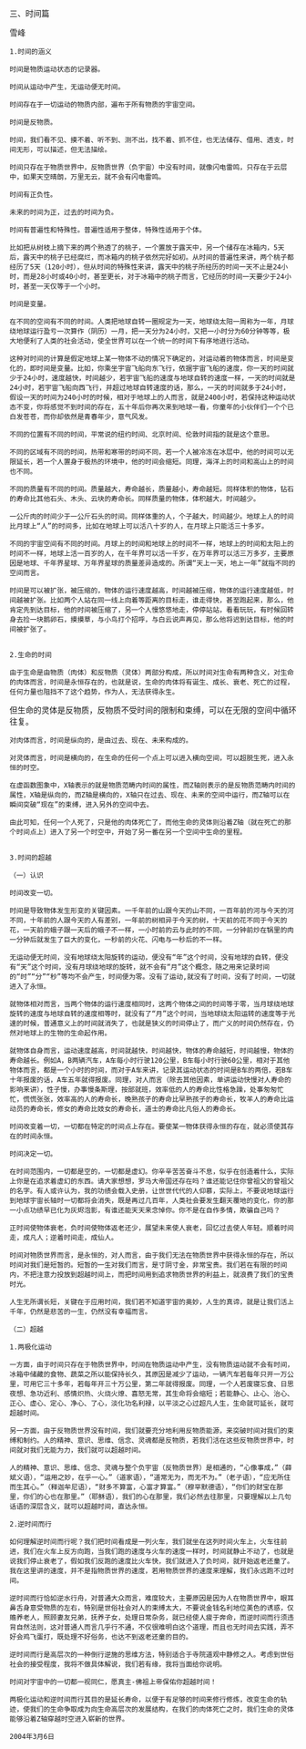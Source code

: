三、时间篇

雪峰


    1.时间的涵义

    时间是物质运动状态的记录器。

    时间从运动中产生，无运动便无时间。

    时间存在于一切运动的物质内部，遍布于所有物质的宇宙空间。

    时间是反物质。

    时间，我们看不见、摸不着、听不到、测不出，找不着、抓不住，也无法储存、借用、透支，时间无形，可以描述，但无法描绘。

    时间只存在于物质世界中，反物质世界（负宇宙）中没有时间，就像闪电雷鸣，只存在于云层中，如果天空晴朗，万里无云，就不会有闪电雷鸣。

    时间有正负性。

    未来的时间为正，过去的时间为负。

    时间有普遍性和特殊性。普遍性适用于整体，特殊性适用于个体。

    比如把从树枝上摘下来的两个熟透了的桃子，一个置放于露天中，另一个储存在冰箱内，5天后，露天中的桃子已经腐烂，而冰箱内的桃子依然完好如初。从时间的普遍性来讲，两个桃子都经历了5天（120小时），但从时间的特殊性来讲，露天中的桃子所经历的时间一天不止是24小时，而是28小时或40小时，甚至更长，对于冰箱中的桃子而言，它经历的时间一天要少于24小时，甚至一天仅等于一个小时。

    时间是变量。

    在不同的空间有不同的时间。人类把地球自转一圈规定为一天，地球绕太阳一周称为一年，月球绕地球运行盈亏一次算作（阴历）一月，把一天分为24小时，又把一小时分为60分钟等等，极大地便利了人类的社会活动，使全世界可以在一个统一的时间下有序地进行活动。

    这种对时间的计算是假定地球上某一物体不动的情况下确定的，对运动着的物体而言，时间是变化的，即时间是变量。比如，你乘坐宇宙飞船向东飞行，依据宇宙飞船的速度，你一天的时间就少于24小时，速度越快，时间越少，若宇宙飞船的速度与地球自转的速度一样，一天的时间就是24小时，若宇宙飞船向西飞行，并超过地球自转速度的话，那么，一天的时间就多于24小时，假设一天的时间为240小时的时候，相对于地球上的人而言，就是2400小时，若保持这种运动状态不变，你将感觉不到时间的存在，五十年后你再次来到地球一看，你童年的小伙伴们一个个已白发苍苍，而你却依然是青春年少，意气风发。

    不同的位置有不同的时间，平常说的纽约时间、北京时间、伦敦时间指的就是这个意思。

    不同的区域有不同的时间，热带和寒带的时间不同，若一个人被冷冻在冰层中，他的时间可以无限延长，若一个人置身于极热的环境中，他的时间会缩短。同理，海洋上的时间和高山上的时间也不同。

    不同的质量有不同的时间。质量越大，寿命越长，质量越小，寿命越短。同样体积的物体，钻石的寿命比其他石头、木头、云块的寿命长。同样质量的物体，体积越大，时间越少。

    一公斤肉的时间少于一公斤石头的时间。同样体重的人，个子越大，时间越少。地球上人的时间比月球上“人”的时间多，比如在地球上可以活八十岁的人，在月球上只能活三十多岁。

    不同的宇宙空间有不同的时间。月球上的时间和地球上的时间不一样，地球上的时间和太阳上的时间不一样，地球上活一百岁的人，在千年界可以活一千岁，在万年界可以活三万多岁，主要原因是地球、千年界星球、万年界星球的质量差异造成的。所谓“天上一天，地上一年”就指不同的空间而言。

    时间是可以被扩张，被压缩的，物体的运行速度越高，时间越被压缩，物体的运行速度越低，时间越被扩张。比如两个人站在同一线上向着等距离的目标走，谁走得快，甚至跑起来，那么，他肯定先到达目标，他的时间被压缩了，另一个人慢悠悠地走，停停站站，看看玩玩，有时候回转身去捡一块鹅卵石，摸摸草，与小鸟打个招呼，与白云说声再见，那么他将迟到达目标，他的时间被扩张了。


    2.生命的时间

    由于生命是由物质（肉体）和反物质（灵体）两部分构成，所以时间对生命有两种含义，对生命的肉体而言，时间是永恒存在的，也就是说，生命的肉体将有诞生、成长、衰老、死亡的过程，任何力量也阻挡不了这个趋势，作为人，无法获得永生。
但生命的灵体是反物质，反物质不受时间的限制和束缚，可以在无限的空间中循环往复。

    对肉体而言，时间是纵向的，是由过去、现在、未来构成的。

    对灵体而言，时间是横向的，在生命的任何一个点上可以进入横向空间，可以超脱生死，进入永恒的时空。

    在虚函数图象中，X轴表示的就是物质范畴内时间的属性，而Z轴则表示的是反物质范畴内时间的属性，X轴是纵向的，而Z轴是横向的，X轴只在过去、现在、未来的空间中运行，而Z轴可以在瞬间突破“现在”的束缚，进入另外的空间中去。

    由此可知，任何一个人死了，只是他的肉体死亡了，而他生命的灵体则沿着Z轴（就在死亡的那个时间点上）进入了另一个时空中，开始了另一番在另一个空间中生命的里程。


    3.时间的超越

    （一）认识

    时间改变一切。

    时间是导致物体发生形变的关键因素。一千年前的山跟今天的山不同，一百年前的河与今天的河不同，十年前的人跟今天的人有差别，一年前的树相异于今天的树，十天前的花不同于今天的花，一天前的蛾子跟一天后的蛾子不一样，一小时前的云与此时的不同，一分钟前炒在锅里的肉一分钟后就发生了巨大的变化，一秒前的火花、闪电与一秒后的不一样。

    无运动便无时间，没有地球绕太阳旋转的运动，便没有“年”这个时间，没有地球的自转，便没有“天”这个时间，没有月球绕地球的旋转，就不会有“月”这个概念，随之用来记录时间的“时”“分”“秒”等均不会产生，时间便为零。没有了运动,就没有了时间，没有了时间，一切就进入了永恒。

    就物体相对而言，当两个物体的运行速度相同时，这两个物体之间的时间等于零，当月球绕地球旋转的速度与地球自转的速度相等时，就没有了“月”这个时间，当地球绕太阳运转的速度等于光速的时候，普通意义上的时间就消失了，也就是狭义的时间停止了，而广义的时间仍然存在，仍然对地球上的生物的生命起作用。

    就物体自身而言，运动速度越高，时间就越快，时间越快，物体的寿命越短，时间越慢，物体的寿命越长。例如A，B两辆汽车，A车每小时行驶120公里，B车每小时行驶60公里，相对于其他物体而言，都是一个小时的时间，而对于A车来讲，记录其运动状态的时间是B车的两倍，若B车十年报废的话，A车五年就得报废。同理，对人而言（除去其他因素，单讲运动快慢对人寿命的影响来讲），性子慢，办事慢条斯理，按部就班，效率低的人的寿命比性格急躁，处事匆匆忙忙，慌慌张张，效率高的人的寿命长，晚熟孩子的寿命比早熟孩子的寿命长，牧羊人的寿命比运动员的寿命长，修女的寿命比妓女的寿命长，道士的寿命比凡俗人的寿命长。

    时间改变着一切，一切都在特定的时间点上存在。要使某一物体获得永恒的存在，就必须使其存在的时间永恒。

    时间决定一切。

    在时间范围内，一切都是空的，一切都是虚幻。你辛辛苦苦奋斗不息，似乎在创造着什么，实际上你是在追求着虚幻的东西。请大家想想，罗马大帝国还存在吗？谁还能记住你曾祖父的曾祖父的名字。有人或许认为，我的功绩会载入史册，让世世代代的人仰慕，实际上，不要说地球运行到地球宇宙长轴时一切都将会消失，既是再过几百年，人类社会要发生翻天覆地的变化，你的那一小点功绩早已化为灰烬泡影，有谁还能天天来念悼你。你不是在自作多情，欺骗自己吗？

    正时间使物体衰老，负时间使物体返老还少，展望未来使人衰老，回忆过去使人年轻。顺着时间走，成凡人；逆着时间走，成仙人。

    时间对物质世界而言，是永恒的，对人而言，由于我们无法在物质世界中获得永恒的存在，所以时间对我们是短暂的。短暂的一生对我们而言，是寸阴寸金，非常宝贵。我们若在有限的时间内，不把注意力投放到超越时间上，而把时间用到追求物质世界的利益上，就浪费了我们的宝贵时光。

    人生无所谓长短，关键在于应用时间，我们若不知道宇宙的奥妙，人生的真谛，就是让我们活上千年，仍然是悲苦的一生，仍然没有幸福而言。

    （二）超越

    1.两极化运动

    一方面，由于时间只存在于物质世界中，时间在物质运动中产生，没有物质运动就不会有时间，冰箱中储藏的食物、蔬菜之所以能保持长久，其原因是减少了运动，一辆汽车若每年只开一万公里，可用它三十多年，若每年开三十万公里，第二年就得报废。同理，一个人若废寝忘食、日思夜想、急功近利、感情炽热、火烧火燎、喜怒无常，其生命将会缩短；若能静心、止心、治心、正心、虚心、定心、净心、了心，淡化功名利禄，以平淡之心过超凡人生，生命就可延长，就可超越时间。

    另一方面，由于反物质世界没有时间，我们就要充分地利用反物质能源，来突破时间对我们的束缚和制约。人的精神、意识、思维、信念、灵魂都是反物质，若我们活在这些反物质世界中，时间就对我们无能为力，我们就可以超越时间。

    人的精神、意识、思维、信念、灵魂与整个负宇宙（反物质世界）是相通的，“心像事成，”（薛斌义语），“运用之妙，在乎一心。”（道家语），“道常无为，而无不为。”（老子语），“应无所住而生其心。”（释迦牟尼语），“财多不算富，心富才算富。”（穆罕默德语），“你们的财宝在那里，你们的心也在那里。”（耶稣语），我们的心在那里，我们必然去往那里，只要理解以上几句话语的深层含义，就可以超越时间，直达永恒。

    2.逆时间而行

    如何理解逆时间而行呢？我们把时间看成是一列火车，我们就坐在这列时间火车上，火车往前进，我们在火车上反方向跑，当我们跑的速度与火车的速度一样时，时间就静止不动了，也就是说我们停止衰老了，假如我们反跑的速度比火车快，我们就进入了负时间，就开始返老还童了。我在这里讲的速度，并不是指物质世界的速度，若用物质世界的速度来理解，我们永远跑不过时间。

    逆时间而行恰如逆水行舟，对普通大众而言，难度较大，主要原因是因为人在物质世界中，眼耳鼻舌身意受物质的左右，特别是世俗社会对人的束缚太大，不要说金钱名利地位美色的诱惑，仅赡养老人，照顾妻友兄弟，抚养子女，处理日常杂务，就已经使人疲于奔命，而逆时间而行须违背自然法则，这对普通人而言几乎行不通，不仅很难明白这个道理，而且也无时间去实践，弄不好会鸡飞蛋打，既处理不好俗务，也达不到返老还童的目的。

    逆时间而行是高层次的一种倒行逆施的思维方法，特别适合于寺院道观中静修之人。考虑到世俗社会的接受程度，我将不做具体解说，我们若有缘，我将当面给你说明。

    时间对宇宙中的一切都一视同仁，愿真主-佛祖上帝保佑你超越时间！

    两极化运动和逆时间而行其目的是延长寿命，以便于有足够的时间来修行修炼，改变生命的轨迹，使我们的生命争取成为向生命高层次的发展结构，在我们的肉体死亡之时，我们生命的灵体能够沿着Z轴穿越时空进入崭新的世界。

    2004年3月6日



